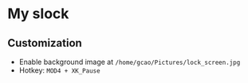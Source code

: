 # My slock

## Customization
- Enable background image at `/home/gcao/Pictures/lock_screen.jpg`
- Hotkey: `MOD4 + XK_Pause`
